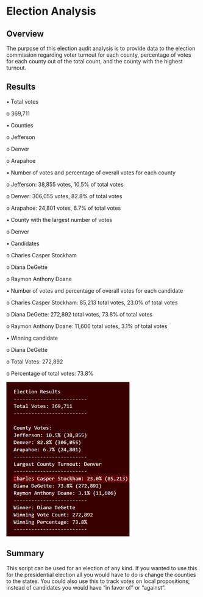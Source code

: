 # Election Analysis
## Overview
The purpose of this election audit analysis is to provide data to the election commission regarding voter turnout for each county, percentage of votes for each county out of the total count, and the county with the highest turnout.
## Results
•	Total votes

o	369,711

•	Counties

o	Jefferson

o	Denver

o	Arapahoe

•	Number of votes and percentage of overall votes for each county

o	Jefferson: 38,855 votes, 10.5% of total votes

o	Denver: 306,055 votes, 82.8% of total votes

o	Arapahoe: 24,801 votes, 6.7% of total votes

•	County with the largest number of votes

o	Denver

•	Candidates

o	Charles Casper Stockham

o	Diana DeGette

o	Raymon Anthony Doane

•	Number of votes and percentage of overall votes for each candidate

o	Charles Casper Stockham: 85,213 total votes, 23.0% of total votes

o	Diana DeGette: 272,892 total votes, 73.8% of total votes

o	Raymon Anthony Doane: 11,606 total votes, 3.1% of total votes

•	Winning candidate

o	Diana DeGette

o	Total Votes: 272,892

o	Percentage of total votes: 73.8%

![Election_Results](analysis/Election_Results.png)

## Summary
This script can be used for an election of any kind. If you wanted to use this for the presidential election all you would have to do is change the counties to the states. You could also use this to track votes on local propositions; instead of candidates you would have “in favor of” or “against”.

